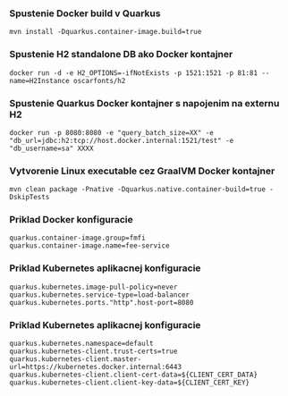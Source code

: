 ### Spustenie Docker build v Quarkus
```shell script
mvn install -Dquarkus.container-image.build=true
```

### Spustenie H2 standalone DB ako Docker kontajner
```shell script
docker run -d -e H2_OPTIONS=-ifNotExists -p 1521:1521 -p 81:81 --name=H2Instance oscarfonts/h2
```

### Spustenie Quarkus Docker kontajner s napojenim na externu H2
```shell script
docker run -p 8080:8080 -e "query_batch_size=XX" -e "db_url=jdbc:h2:tcp://host.docker.internal:1521/test" -e "db_username=sa" XXXX
```

### Vytvorenie Linux executable cez GraalVM Docker kontajner
```shell script
mvn clean package -Pnative -Dquarkus.native.container-build=true -DskipTests
```

### Priklad Docker konfiguracie
```shell script
quarkus.container-image.group=fmfi
quarkus.container-image.name=fee-service
```

### Priklad Kubernetes aplikacnej konfiguracie
```shell script
quarkus.kubernetes.image-pull-policy=never
quarkus.kubernetes.service-type=load-balancer
quarkus.kubernetes.ports."http".host-port=8080
```

### Priklad Kubernetes aplikacnej konfiguracie
```shell script
quarkus.kubernetes.namespace=default
quarkus.kubernetes-client.trust-certs=true
quarkus.kubernetes-client.master-url=https://kubernetes.docker.internal:6443
quarkus.kubernetes-client.client-cert-data=${CLIENT_CERT_DATA}
quarkus.kubernetes-client.client-key-data=${CLIENT_CERT_KEY}
```

